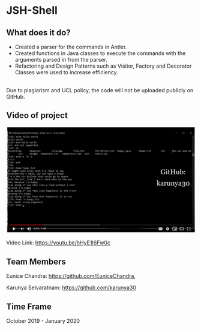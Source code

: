 # JSH-Shell

## What does it do? 
- Created a parser for the commands in Antler.
- Created functions in Java classes to execute the commands with the arguments parsed in from the parser. 
- Refactoring and Design Patterns such as Visitor, Factory and Decorator Classes were used to increase efficiency.

<br>
Due to plagiarism and UCL policy, the code will not be uploaded publicly on GitHub. 
<br>

## Video of project
[![Image of JSH Shell](https://github.com/karunya30/JSH-Shell/blob/master/JSH%20Shell.JPG)](https://youtu.be/hHyE1I6Fw0c)

Video Link: https://youtu.be/hHyE1I6Fw0c


## Team Members 
Eunice Chandra: https://github.com/EuniceChandra,

Karunya Selvaratnam: https://github.com/karunya30 

## Time Frame

October 2019 - January 2020

